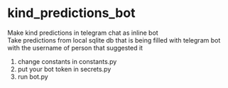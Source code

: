 # kind_predictions_bot

Make kind predictions in telegram chat as inline bot  
Take predictions from local sqlite db that is being filled with telegram bot with the username of person that suggested it

1. change constants in constants.py
2. put your bot token in secrets.py
3. run bot.py
